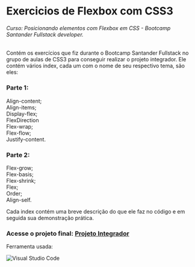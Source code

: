# Exercicios de Flexbox com CSS3
###### Curso: Posicionando elementos com Flexbox em CSS - Bootcamp Santander Fullstack developer.

Contém os exercícios que fiz durante o Bootcamp Santander Fullstack no grupo de aulas de CSS3 para conseguir realizar o projeto integrador.
Ele contém vários index, cada um com o nome de seu respectivo tema, são eles:

### Parte 1:                                                                                                                                                         
Align-content;                                                                                                                                                       
Align-items;                                                                                                                                                           
Display-flex;                                                                                                                                                           
FlexDirection                                                                                                            
Flex-wrap;                                                                                                                                                             
Flex-flow;                                                                                                                                                             
Justify-content.                                                                                                                                                        

### Parte 2:                                                                                                                                                         
Flex-grow;                                                                                                                                                           
Flex-basis;                                                                                                                                                           
Flex-shrink;                                                                                                                                                             
Flex;                                                                                                                                                                  
Order;                                                                                                                                                               
Align-self.                                                                                                                                                        
                                                                                                                                                                    
Cada index contém uma breve descrição do que ele faz no código e em seguida sua demonstração prática.

### Acesse o projeto final: [Projeto Integrador](https://github.com/ellencrist/landing_page_Turismo)

Ferramenta usada:

![Visual Studio Code](https://img.shields.io/badge/-Visual%20Studio%20Code-0D1117?style=for-the-badge&logo=visual-studio-code&logoColor=007ACC&labelColor=0D1117)&nbsp;
